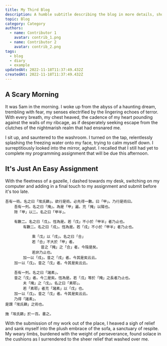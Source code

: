 ```yaml
---
title: My Third Blog
description: A humble subtitle describing the blog in more details, should be written in sentence-case
topic: Blog
category: Category
authors:
  - name: Contributor 1
    avatar: contrib_1.png
  - name: Contributor 2
    avatar: contrib_2.png
tags:
  - blog
  - diary
  - example
updatedAt: 2022-11-18T11:37:49.432Z
createdAt: 2022-11-18T11:37:49.432Z
---
```


## A Scary Morning

It was 5am in the morning. I woke up from the abyss of a haunting dream, trembling with fear, my senses electrified by the lingering echoes of terror. With every breath, my chest heaved, the cadence of my heart pounding against the walls of my ribcage, as if desperately seeking escape from the clutches of the nightmarish realm that had ensnared me.

I sit up, and sauntered to the washroom. I turned on the tap, relentlessly splashing the freezing water onto my face, trying to calm myself down. I surreptitiously looked into the mirror, aghast. I recalled that I still had yet to complete my programming assignment that will be due this afternoon.

## It's Just An Easy Assignment

With the fleetness of a gazelle, I dashed towards my desk, switching on my computer and adding in a final touch to my assignment and submit before it's too late.

```wenyan
吾有一術。名之曰「埃氏篩」。欲行是術。必先得一數。曰「甲」。乃行是術曰。
	吾有一列。名之曰「掩」。為是「甲」遍。充「掩」以陽也。
	除「甲」以二。名之曰「甲半」。

	有數二。名之曰「戊」。恆為是。若「戊」不小於「甲半」者乃止也。
		有數二。名之曰「戌」。恆為是。若「戌」不小於「甲半」者乃止也。

			乘「戊」以「戌」。名之曰「合」
			若「合」不大於「甲」者。
				昔之「掩」之「合」者。今陰是矣。
			若非乃止也。
		加一以「戌」。昔之「戌」者。今其是矣云云。
	加一以「戊」。昔之「戊」者。今其是矣云云。

	吾有一列。名之曰「諸素」。
	昔之「戊」者。今二是矣。恆為是。若「戊」等於「掩」之長者乃止也。
		夫「掩」之「戊」。名之曰「素耶」。
		若「素耶」者充「諸素」以「戊」也。
	加一以「戊」。昔之「戊」者。今其是矣云云。
	乃得「諸素」。
是謂「埃氏篩」之術也。

施「埃氏篩」於一百。書之。
```

With the submission of my work out of the place, I heaved a sigh of relief and sank myself into the plush embrace of the sofa, a sanctuary of respite. My weary limbs, burdened with the weight of perseverance, found solace in the cushions as I surrendered to the sheer relief that washed over me.
